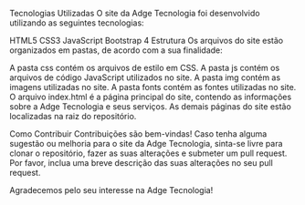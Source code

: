 Tecnologias Utilizadas
O site da Adge Tecnologia foi desenvolvido utilizando as seguintes tecnologias:

HTML5
CSS3
JavaScript
Bootstrap 4
Estrutura
Os arquivos do site estão organizados em pastas, de acordo com a sua finalidade:

A pasta css contém os arquivos de estilo em CSS.
A pasta js contém os arquivos de código JavaScript utilizados no site.
A pasta img contém as imagens utilizadas no site.
A pasta fonts contém as fontes utilizadas no site.
O arquivo index.html é a página principal do site, contendo as informações sobre a Adge Tecnologia e seus serviços. As demais páginas do site estão localizadas na raiz do repositório.

Como Contribuir
Contribuições são bem-vindas! Caso tenha alguma sugestão ou melhoria para o site da Adge Tecnologia, sinta-se livre para clonar o repositório, fazer as suas alterações e submeter um pull request. Por favor, inclua uma breve descrição das suas alterações no seu pull request.

Agradecemos pelo seu interesse na Adge Tecnologia!
